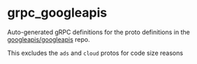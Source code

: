 # grpc_googleapis

Auto-generated gRPC definitions for the proto definitions in the [googleapis/googleapis](https://github.com/googleapis/googleapis) repo.

This excludes the `ads` and `cloud` protos for code size reasons